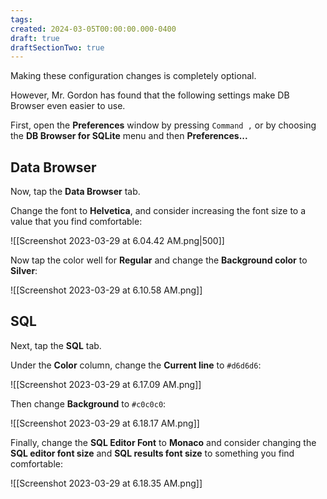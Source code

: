 ```yaml
---
tags:
created: 2024-03-05T00:00:00.000-0400
draft: true
draftSectionTwo: true
---
```

Making these configuration changes is completely optional.

However, Mr. Gordon has found that the following settings make DB Browser even easier to use.

First, open the **Preferences** window by pressing `Command ,` or by choosing the **DB Browser for SQLite** menu and then **Preferences...**

## Data Browser

Now, tap the **Data Browser** tab.

Change the font to **Helvetica**, and consider increasing the font size to a value that you find comfortable:

![[Screenshot 2023-03-29 at 6.04.42 AM.png|500]]

Now tap the color well for **Regular** and change the **Background color** to **Silver**:

![[Screenshot 2023-03-29 at 6.10.58 AM.png]]

## SQL

Next, tap the **SQL** tab.

Under the **Color** column, change the **Current line** to `#d6d6d6`:

![[Screenshot 2023-03-29 at 6.17.09 AM.png]]

Then change **Background** to `#c0c0c0`:

![[Screenshot 2023-03-29 at 6.18.17 AM.png]]

Finally, change the **SQL Editor Font** to **Monaco** and consider changing the **SQL editor font size** and **SQL results font size** to something you find comfortable:

![[Screenshot 2023-03-29 at 6.18.35 AM.png]]